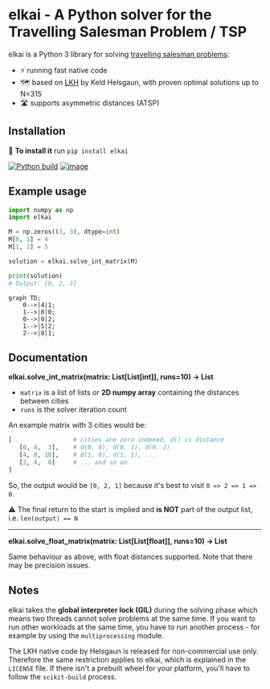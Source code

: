 # elkai - A Python solver for the Travelling Salesman Problem / TSP

elkai is a Python 3 library for solving [travelling salesman problems](https://en.wikipedia.org/wiki/Travelling_salesman_problem):

* ⚡ running fast native code
* 🗺️ based on [LKH](http://akira.ruc.dk/~keld/research/LKH/) by Keld Helsgaun, with proven optimal solutions up to N=315
* 🛣️ supports asymmetric distances (ATSP)

## Installation

💾 **To install it** run `pip install elkai`

[![Python build](https://github.com/fikisipi/elkai/actions/workflows/python-app.yml/badge.svg)](https://github.com/fikisipi/elkai/actions/workflows/python-app.yml)
[![image](https://img.shields.io/pypi/v/elkai.svg)](https://pypi.org/project/elkai/)

Example usage 
----------

```python
import numpy as np
import elkai

M = np.zeros((3, 3), dtype=int)
M[0, 1] = 4
M[1, 2] = 5

solution = elkai.solve_int_matrix(M)

print(solution)
# Output: [0, 2, 1]
```

```mermaid
graph TD;
    0-->|4|1;
    1-->|0|0;
    0-->|0|2;
    1-->|5|2;
    2-->|0|1;
```

Documentation
-------------


**elkai.solve_int_matrix(matrix: List[List[int]], runs=10) -> List**

* `matrix` is a list of lists or **2D numpy array** containing the distances between cities
* `runs` is the solver iteration count

An example matrix with 3 cities would be:

```python
[                 # cities are zero indexed, d() is distance
   [0, 4,  3],    # d(0, 0), d(0, 1), d(0, 2)
   [4, 0, 10],    # d(1, 0), d(1, 1), ...
   [2, 4,  0]     # ... and so on
]
```

So, the output would be `[0, 2, 1]` because it's best to visit `0 => 2 => 1 => 0`.

⚠️ The final return to the start is implied and **is NOT** part of the output list, i.e. `len(output) == N`

----

**elkai.solve_float_matrix(matrix: List[List[float]], runs=10) -> List**

Same behaviour as above, with float distances supported. Note that there may be precision issues.

## Notes

elkai takes the **global interpreter lock (GIL)** during the solving phase which means two threads cannot solve problems at the same time. If you want to run other workloads at the same time, you have to run another process - for example by using the `multiprocessing` module.

The LKH native code by Helsgaun is released for non-commercial use only. Therefore the same restriction applies to elkai, which is explained in the `LICENSE` file. If there isn't a prebuilt wheel for your platform, you'll have to follow the `scikit-build` process.
